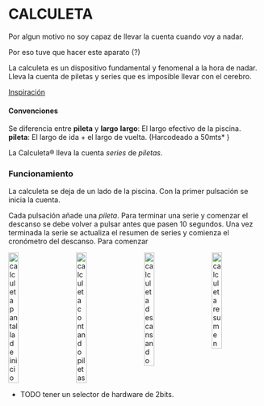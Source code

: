 # CALCULETA
Por algun motivo no soy capaz de llevar la cuenta cuando voy a nadar. 

Por eso tuve que hacer este aparato (?)

La calculeta es un dispositivo fundamental y fenomenal a la hora de nadar. Lleva la cuenta de piletas y series que es imposible llevar con el cerebro.

<a href="https://www.hackster.io/user3330224/swimming-pool-lap-counter-d9196f" target="_blank">Inspiración</a>

#### Convenciones

  Se diferencia entre __pileta__ y __largo__
  __largo__: El largo efectivo de la piscina.
  __pileta__: El largo de ida + el largo de vuelta. (Harcodeado a 50mts* )

  La Calculeta® lleva la cuenta *series* de *piletas*.

### Funcionamiento

  La calculeta se deja de un lado de la piscina. Con la primer pulsación se inicia la cuenta.

  Cada pulsación añade una *pileta*. 
  Para terminar una serie y comenzar el descanso se debe volver a pulsar antes que pasen 10 segundos.
  Una vez terminada la serie se actualiza el resumen de series y comienza el cronómetro del descanso.
  Para comenzar 


 
<div style="display: flex; justify-content: space-between;">
  <img src="https://calculeta.estonoesunaweb.com.ar/calculeta_ini.png" alt="calculeta pantalla de inicio" width="20%">
  <img src="https://calculeta.estonoesunaweb.com.ar/calculeta_contando_piles.png" alt="calculeta contando piletas" width="20%">
  <img src="https://calculeta.estonoesunaweb.com.ar/calculeta_descansando.png" alt="calculeta descansando" width="20%">
  <img src="https://calculeta.estonoesunaweb.com.ar/calculeta_res.png" alt="calculeta resumen" width="20%">
</div>



* TODO tener un selector de hardware de 2bits.
